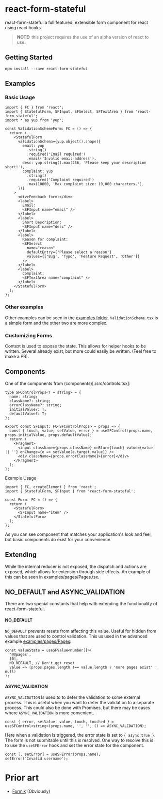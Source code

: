 # react-form-stateful

react-form-stateful a full featured, extensible form component for react using react hooks

> **NOTE:** this project requires the use of an alpha version of react to use.

## Getting Started

```
npm install --save react-form-stateful
```

## Examples

### Basic Usage

```tsx
import { FC } from 'react';
import { StatefulForm, SFInput, SFSelect, SFTextArea } from 'react-form-stateful';
import * as yup from 'yup';

const ValidationSchemeForm: FC = () => {
  return (
    <StatefulForm
      validationSchema={yup.object().shape({
        email: yup
          .string()
          .required('Email required')
          .email('Invalid email address'),
        desc: yup.string().max(256, 'Please keep your description short!'),
        complaint: yup
          .string()
          .required('Complaint required')
          .max(10000, 'Max complaint size: 10,000 characters.'),
      })}
    >
      <div>Feedback form:</div>
      <label>
        Email:
        <SFInput name="email" />
      </label>
      <label>
        Short Description:
        <SFInput name="desc" />
      </label>
      <label>
        Reason for complaint:
        <SFSelect
          name="reason"
          defaultEntry={'Please select a reason'}
          values={['Bug', 'Typo', 'Feature Request', 'Other']}
        />
      </label>
      <label>
        Complaint:
        <SFTextArea name="complaint" />
      </label>
    </StatefulForm>
  );
};
```

### Other examples

Other examples can be seen in the [examples folder](./examples). `ValidationScheme.tsx` is a simple form and the other two are more complex.

### Customizing Forms

Context is used to expose the state. This allows for helper hooks to be written. Several already exist, but more could easily be written. (Feel free to make a PR).

## Components

One of the components from (components)[./src/controls.tsx]:

```tsx
type SFControlProps<T = string> = {
  name: string;
  className?: string;
  errorClassName?: string;
  initialValue?: T;
  defaultValue?: T;
};

export const SFInput: FC<SFControlProps> = props => {
  const { touch, value, setValue, error } = useSFControl(props.name, props.initialValue, props.defaultValue);
  return (
    <Fragment>
      <input className={props.className} onBlur={touch} value={value || ''} onChange={e => setValue(e.target.value)} />
      <div className={props.errorClassName}>{error}</div>
    </Fragment>
  );
};
```

Example Usage

```tsx
import { FC, createElement } from 'react';
import { StatefulForm, SFInput } from 'react-form-stateful';

const Form: FC = () => {
  return (
    <StatefulForm>
      <SFInput name="item" />
    </StatefulForm>
  );
};
```

As you can see component that matches your application's look and feel, but basic components do exist for your convenience.

## Extending

While the internal reducer is not exposed, the dispatch and actions are exposed, which allows for extension through side effects.
An example of this can be seen in examples/pages/Pages.tsx.

## NO_DEFAULT and ASYNC_VALIDATION

There are two special constants that help with extending the functionality of react-form-stateful.

#### NO_DEFAULT

`NO_DEFAULT` prevents resets from affecting this value. Useful for hidden from values that are used to control validation.
This us used in the advanced example [examples/pages/Pages](examples/pages/Pages.tsx):

```tsx
const valueState = useSFValue<number[]>(
  '@@pages',
  [0],
  NO_DEFAULT, // Don't get reset
  value => (props.pages.length !== value.length ? 'more pages exist' : null)
);
```

#### ASYNC_VALIDATION

`ASYNC_VALIDATION` Is used to to defer the validation to some external process. This is useful when you want to defer the validation to a separate process. This could also be done with Promises, but there may be cases where `ASYNC_VALIDATION` is more convenient.

```tsx
const { error, setValue, value, touch, touched } = useSFControl<string>(props.name, '', '', () => ASYNC_VALIDATION);
```

Here when a validation is triggered, the error state is set to `{ async:true }`. The form is not submitable until this is resolved. One way to resolve this is to use the `useSFError` hook and set the error state for the component.

```tsx
const [, setError] = useSFError(props.name);
setError('Invalid username');
```

# Prior art

- [Formik](https://github.com/jaredpalmer/formik) (Obviously)
